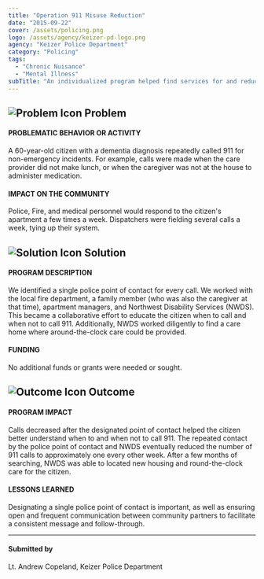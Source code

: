 ```yaml
---
title: "Operation 911 Misuse Reduction"
date: "2015-09-22"
cover: /assets/policing.png
logo: /assets/agency/keizer-pd-logo.png
agency: "Keizer Police Department"
category: "Policing"
tags:
  - "Chronic Nuisance"
  - "Mental Illness"
subTitle: "An individualized program helped find services for and reduce non-emergency 911 calls from a dementia patient."
---
```


## ![Problem Icon](https://github.com/google/material-design-icons/raw/master/alert/1x_web/ic_error_outline_black_48dp.png "Problem") Problem

#### PROBLEMATIC BEHAVIOR OR ACTIVITY

A 60-year-old citizen with a dementia diagnosis repeatedly called 911 for non-emergency incidents. For example, calls were made when the care provider did not make lunch, or when the caregiver was not at the house to administer medication.

#### IMPACT ON THE COMMUNITY

Police, Fire, and medical personnel would respond to the citizen's apartment a few times a week. Dispatchers were fielding several calls a week, tying up their system.

## ![Solution Icon](https://github.com/google/material-design-icons/raw/master/action/1x_web/ic_lightbulb_outline_black_48dp.png "Solution") Solution

#### PROGRAM DESCRIPTION

We identified a single police point of contact for every call. We worked with the local fire department, a family member (who was also the caregiver at that time), apartment managers, and Northwest Disability Services (NWDS). This became a collaborative effort to educate the citizen when to call and when not to call 911. Additionally, NWDS worked diligently to find a care home where around-the-clock care could be provided.

#### FUNDING

No additional funds or grants were needed or sought.

## ![Outcome Icon](https://github.com/google/material-design-icons/raw/master/action/1x_web/ic_view_list_black_48dp.png "Outcome") Outcome

#### PROGRAM IMPACT

Calls decreased after the designated point of contact helped the citizen better understand when to and when not to call 911. The repeated contact by the police point of contact and NWDS eventually reduced the number of 911 calls to approximately one every other week. After a few months of searching, NWDS was able to located new housing and round-the-clock care for the citizen.

#### LESSONS LEARNED

Designating a single police point of contact is important, as well as ensuring open and frequent communication between community partners to facilitate a consistent message and follow-through.

---

#### Submitted by
Lt. Andrew Copeland, Keizer Police Department
